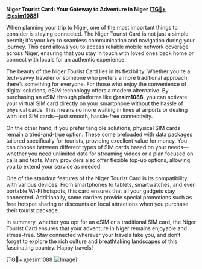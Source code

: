 **Niger Tourist Card: Your Gateway to Adventure in Niger [[TG💪+ @esim1088](https://t.me/s/esim1088)]**

When planning your trip to Niger, one of the most important things to consider is staying connected. The Niger Tourist Card is not just a simple permit; it's your key to seamless communication and navigation during your journey. This card allows you to access reliable mobile network coverage across Niger, ensuring that you stay in touch with loved ones back home or connect with locals for an authentic experience.

The beauty of the Niger Tourist Card lies in its flexibility. Whether you're a tech-savvy traveler or someone who prefers a more traditional approach, there’s something for everyone. For those who enjoy the convenience of digital solutions, eSIM technology offers a modern alternative. By purchasing an eSIM through platforms like **@esim1088**, you can activate your virtual SIM card directly on your smartphone without the hassle of physical cards. This means no more waiting in lines at airports or dealing with lost SIM cards—just smooth, hassle-free connectivity.

On the other hand, if you prefer tangible solutions, physical SIM cards remain a tried-and-true option. These come preloaded with data packages tailored specifically for tourists, providing excellent value for money. You can choose between different types of SIM cards based on your needs—whether you need unlimited data for streaming videos or a plan focused on calls and texts. Many providers also offer flexible top-up options, allowing you to extend your service as needed.

One of the standout features of the Niger Tourist Card is its compatibility with various devices. From smartphones to tablets, smartwatches, and even portable Wi-Fi hotspots, this card ensures that all your gadgets stay connected. Additionally, some carriers provide special promotions such as free hotspot sharing or discounts on local attractions when you purchase their tourist package.

In summary, whether you opt for an eSIM or a traditional SIM card, the Niger Tourist Card ensures that your adventure in Niger remains enjoyable and stress-free. Stay connected wherever your travels take you, and don’t forget to explore the rich culture and breathtaking landscapes of this fascinating country. Happy travels!

[[TG💪+ @esim1088](https://t.me/s/esim1088) ![Image](https://i.postimg.cc/Y0z9fWf4/image.png)]